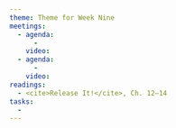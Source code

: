 ```yaml
---
theme: Theme for Week Nine
meetings:
  - agenda:
      -
    video:
  - agenda:
      -
    video:
readings:
  - <cite>Release It!</cite>, Ch. 12–14
tasks:
  -
---
```

